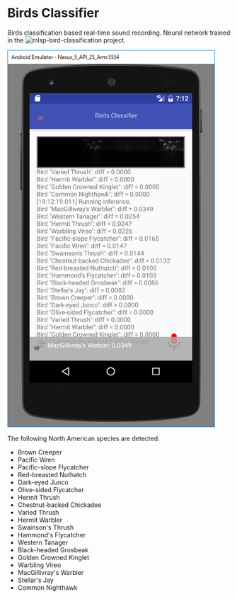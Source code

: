 # Birds Classifier

Birds classification based real-time sound recording.
Neural network trained in the ![mlsp-bird-classification](https://github.com/NotImplemented/mlsp-bird-classification) project.

![](https://github.com/NotImplemented/birds_classifier_android/blob/master/Birds-classifier.png)

  The following North American species are detected:
   - Brown Creeper
   - Pacific Wren
   - Pacific-slope Flycatcher
   - Red-breasted Nuthatch
   - Dark-eyed Junco
   - Olive-sided Flycatcher
   - Hermit Thrush
   - Chestnut-backed Chickadee
   - Varied Thrush
   - Hermit Warbler
   - Swainson's Thrush
   - Hammond's Flycatcher
   - Western Tanager
   - Black-headed Grosbeak
   - Golden Crowned Kinglet
   - Warbling Vireo
   - MacGillivray's Warbler
   - Stellar's Jay
   - Common Nighthawk
